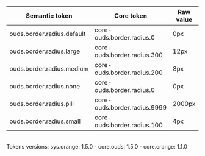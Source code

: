 | **Semantic token** | **Core token** | **Raw value** | **Comment** |
| --- | --- | --- | --- |
| ouds.border.radius.default | core-ouds.border.radius.0 | 0px |  |
| ouds.border.radius.large | core-ouds.border.radius.300 | 12px |  |
| ouds.border.radius.medium | core-ouds.border.radius.200 | 8px |  |
| ouds.border.radius.none | core-ouds.border.radius.0 | 0px |  |
| ouds.border.radius.pill | core-ouds.border.radius.9999 | 2000px |  |
| ouds.border.radius.small | core-ouds.border.radius.100 | 4px |  |

<br>Tokens versions: sys.orange: 1.5.0 - core.ouds: 1.5.0 - core.orange: 1.1.0